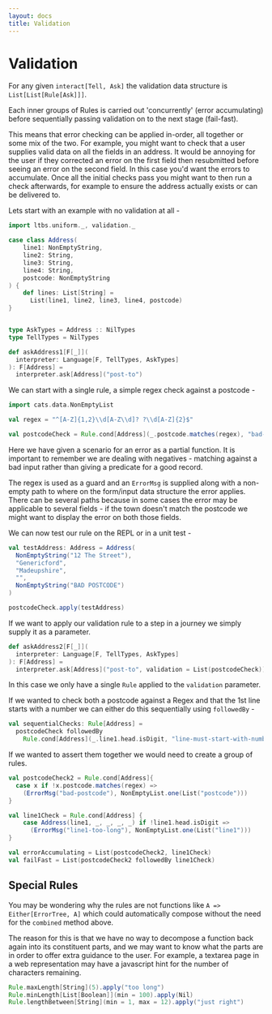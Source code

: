 ```yaml
---
layout: docs
title: Validation
---
```


# Validation

For any given `interact[Tell, Ask]` the validation data structure is
`List[List[Rule[Ask]]]`.

Each inner groups of Rules is carried out 'concurrently' (error
accumulating) before sequentially passing validation on to the next
stage (fail-fast).

This means that error checking can be applied in-order, all together
or some mix of the two. For example, you might want to check that a
user supplies valid data on all the fields in an address. It would be
annoying for the user if they corrected an error on the first field
then resubmitted before seeing an error on the second field. In this
case you'd want the errors to accumulate. Once all the initial checks
pass you might want to then run a check afterwards, for example to
ensure the address actually exists or can be delivered to.

Lets start with an example with no validation at all -

```scala mdoc:silent
import ltbs.uniform._, validation._

case class Address(
    line1: NonEmptyString,
    line2: String,
    line3: String,
    line4: String,
    postcode: NonEmptyString
) {
    def lines: List[String] =
      List(line1, line2, line3, line4, postcode)
}


type AskTypes = Address :: NilTypes
type TellTypes = NilTypes

def askAddress1[F[_]](
  interpreter: Language[F, TellTypes, AskTypes]
): F[Address] =
  interpreter.ask[Address]("post-to")
```

We can start with a single rule, a simple regex check against a postcode -

```scala mdoc:silent
import cats.data.NonEmptyList

val regex = "^[A-Z]{1,2}\\d[A-Z\\d]? ?\\d[A-Z]{2}$"

val postcodeCheck = Rule.cond[Address](_.postcode.matches(regex), "bad-postcode")
```

Here we have given a scenario for an error as a partial function. It
is important to remember we are dealing with negatives - matching
against a bad input rather than giving a predicate for a good
record.

The regex is used as a guard and an `ErrorMsg` is supplied
along with a non-empty path to where on the form/input data structure
the error applies. There can be several paths because in some cases
the error may be applicable to several fields - if the town doesn't
match the postcode we might want to display the error on both those
fields.

We can now test our rule on the REPL or in a unit test -

```scala mdoc
val testAddress: Address = Address(
  NonEmptyString("12 The Street"),
  "Genericford",
  "Madeupshire",
  "",
  NonEmptyString("BAD POSTCODE")
)

postcodeCheck.apply(testAddress)
```

If we want to apply our validation rule to a step in a journey we
simply supply it as a parameter.

```scala mdoc:silent
def askAddress2[F[_]](
  interpreter: Language[F, TellTypes, AskTypes]
): F[Address] =
  interpreter.ask[Address]("post-to", validation = List(postcodeCheck))
```

In this case we only have a single `Rule` applied to the `validation`
parameter.

If we wanted to check both a postcode against a Regex and that the 1st
line starts with a number we can either do this sequentially using
`followedBy` - 

```scala mdoc:silent
val sequentialChecks: Rule[Address] = 
  postcodeCheck followedBy 
    Rule.cond[Address](_.line1.head.isDigit, "line-must-start-with-number")   
```

If we wanted to assert them together we would need to create a group of
rules.

```scala mdoc:silent
val postcodeCheck2 = Rule.cond[Address]{
  case x if !x.postcode.matches(regex) =>
    (ErrorMsg("bad-postcode"), NonEmptyList.one(List("postcode")))
}

val line1Check = Rule.cond[Address] {
    case Address(line1, _, _, _, _) if !line1.head.isDigit =>
      (ErrorMsg("line1-too-long"), NonEmptyList.one(List("line1")))
}

val errorAccumulating = List(postcodeCheck2, line1Check)
val failFast = List(postcodeCheck2 followedBy line1Check)
```

## Special Rules

You may be wondering why the rules are not functions like `A =>
Either[ErrorTree, A]` which could automatically compose without the
need for the `combined` method above.

The reason for this is that we
have no way to decompose a function back again into its constituent
parts, and we may want to know what the parts are in order to offer
extra guidance to the user. For example, a textarea page in a web
representation may have a javascript hint for the number of characters
remaining.

```scala mdoc
Rule.maxLength[String](5).apply("too long")
Rule.minLength[List[Boolean]](min = 100).apply(Nil)
Rule.lengthBetween[String](min = 1, max = 12).apply("just right")
```
